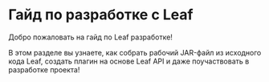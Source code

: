 # Гайд по разработке с Leaf
Добро пожаловать на гайд по Leaf разработке!

В этом разделе вы узнаете, как собрать рабочий JAR-файл из исходного кода Leaf, создать плагин на основе Leaf API и даже поучаствовать в разработке проекта!
